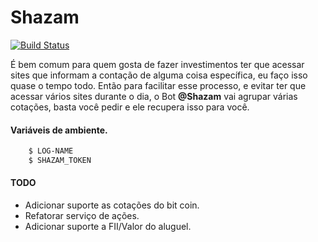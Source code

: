 Shazam
=======
[![Build Status](https://travis-ci.org/riquellopes/shazam.svg?branch=master)](https://travis-ci.org/riquellopes/shazam)

É bem comum para quem gosta de fazer investimentos ter que acessar sites que informam a contação de alguma coisa específica, eu faço isso quase o tempo todo. Então para facilitar esse processo, e evitar ter que acessar
vários sites durante o dia, o Bot **@Shazam** vai agrupar várias cotações, basta você pedir e ele recupera isso para você.


#### Variáveis de ambiente.
```bash
    $ LOG-NAME
    $ SHAZAM_TOKEN
```

#### TODO
* Adicionar suporte as cotações do bit coin.
* Refatorar serviço de ações.
* Adicionar suporte a FII/Valor do aluguel.
